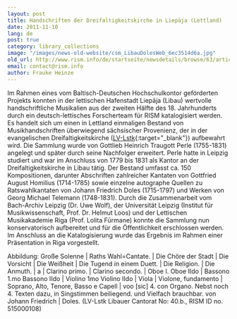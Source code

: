 ```yaml
---
layout: post
title: Handschriften der Dreifaltigkeitskirche in Liepāja (Lettland)
date: 2011-11-10
lang: de
post: true
category: library_collections
image: "/images/news-old-website/csm_LibauDolesWeb_6ec3514d6a.jpg"
old_url: http://www.rism.info/de/startseite/newsdetails/browse/63/article/64/manuscripts-from-the-holy-trinity-cathedral-in-liepaja-latvia.html
email: contact@rism.info
author: Frauke Heinze
---
```


Im Rahmen eines vom Baltisch-Deutschen Hochschulkontor geförderten Projekts konnten in der lettischen Hafenstadt Liepāja (Libau) wertvolle handschriftliche Musikalien aus der zweiten Hälfte des 18. Jahrhunderts durch ein deutsch-lettisches Forscherteam für RISM katalogisiert werden. Es handelt sich um einen in Lettland einmaligen Bestand von Musikhandschriften überwiegend sächsischer Provenienz, der in der evangelischen Dreifaltigkeitskirche ([LV-Lstk](http://opac.rism.info/index.php?id=6&tx_bsbsearch_pi1%5Bsmode%5D=simple&L=0&tx_bsbsearch_pi1%5Bquery%5D%5B0%5D=LV-Lstk&tx_bsbsearch_pi1%5Bsubmit_button%5D=Suche){:target="_blank"}) aufbewahrt wird. Die Sammlung wurde von Gottlieb Heinrich Traugott Perle (1755-1831) angelegt und später durch seine Nachfolger erweitert. Perle hatte in Leipzig studiert und war im Anschluss von 1779 bis 1831 als Kantor an der Dreifaltigkeitskirche in Libau tätig. Der Bestand umfasst ca. 150 Kompositionen, darunter Abschriften zahlreicher Kantaten von Gottfried August Homilius (1714-1785) sowie einzelne autographe Quellen zu Ratswahlkantaten von Johann Friedrich Doles (1715-1797) und Werken von Georg Michael Telemann (1748-1831). Durch die Zusammenarbeit vom Bach-Archiv Leipzig (Dr. Uwe Wolf), der Universität Leipzig (Institut für Musikwissenschaft, Prof. Dr. Helmut Loos) und der Lettischen Musikakademie Riga (Prof. Lolita Fūrmane) konnte die Sammlung nun konservatorisch aufbereitet und für die Öffentlichkeit erschlossen werden. Im Anschluss an die Katalogisierung wurde das Ergebnis im Rahmen einer Präsentation in Riga vorgestellt.


Abbildung: Große Solenne \| Raths Wahl=Cantate. \| Die Chöre der Stadt \| Die Vorsicht \| Die Weißheit \| Die Tugend in einem Duett. \| Die Religion. \| Die Anmuth. \| a \| Clarino primo. \| Clarino secondo. \| Oboe I. Oboe IIdo \| Bassono 1.mo Bassono IIdo \| Violino 1mo Violino IIdo \| Viola \| Violone, fundamento \| Soprano, Alto, Tenore, Basso e Capell \| voo [sic] 4. con Organo. Nebst noch 4. Texten dazu, in Singstimmen beiliegend. und Vielfach brauchbar. von Johann Friedrich \| Doles. (LV-Lstk Libauer Cantorat No: 40.b., RISM ID no. 515000108)
